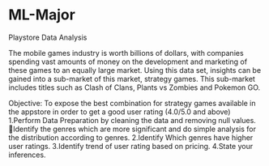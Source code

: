 # ML-Major
Playstore Data Analysis

The mobile games industry is worth billions of dollars, with companies spending vast amounts of money on the development and marketing of these games to an equally large market. Using this data set, insights can be gained into a sub-market of this market, strategy games. This sub-market includes titles such as Clash of Clans, Plants vs Zombies and Pokemon GO.

Objective: To expose the best combination for strategy games available in the appstore in order to get a good user rating (4.0/5.0 and above) 
1.Perform Data Preparation by cleaning the data and removing null values. Identify the genres which are more significant and do simple analysis for the distribution according to genres.
2.Identify Which genres have higher user ratings. 
3.Identify trend of user rating based on pricing.
4.State your inferences.
